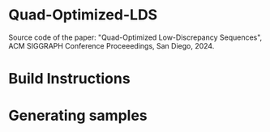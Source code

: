 # Quad-Optimized-LDS

Source code of the paper: "Quad-Optimized Low-Discrepancy Sequences", ACM SIGGRAPH Conference Proceeedings, San Diego, 2024.

# Build Instructions


# Generating samples

